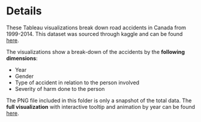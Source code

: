 # Details
These Tableau visualizations break down road accidents in Canada from 1999-2014. This dataset was sourced through kaggle and can be found [here](https://www.kaggle.com/tbsteal/canadian-car-accidents-19942014).

The visualizations show a break-down of the accidents by the __following dimensions__:

- Year
- Gender
- Type of accident in relation to the person involved
- Severity of harm done to the person

The PNG file included in this folder is only a snapshot of the total data. The __full visualization__ with interactive tooltip and animation by year can be found [here](https://public.tableau.com/profile/robert4290#!/vizhome/RoadAccidentsinCanada1999-2014/Multidimensionalbyyearanimation?publish=yes).


